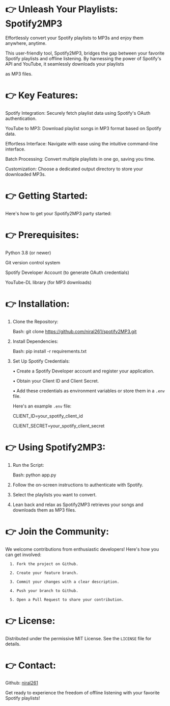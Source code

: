 # 👉 Unleash Your Playlists: Spotify2MP3

Effortlessly convert your Spotify playlists to MP3s and enjoy them anywhere, anytime.

This user-friendly tool, Spotify2MP3, bridges the gap between your favorite Spotify playlists and offline listening.  By harnessing the power of Spotify's API and YouTube, it seamlessly downloads your playlists 

as MP3 files.

# 👉 Key Features:

Spotify Integration: Securely fetch playlist data using Spotify's OAuth authentication.

YouTube to MP3: Download playlist songs in MP3 format based on Spotify data.

Effortless Interface: Navigate with ease using the intuitive command-line interface.

Batch Processing: Convert multiple playlists in one go, saving you time.

Customization: Choose a dedicated output directory to store your downloaded MP3s.

# 👉 Getting Started:

Here's how to get your Spotify2MP3 party started:

# 👉 Prerequisites:

Python 3.8 (or newer)

Git version control system

Spotify Developer Account (to generate OAuth credentials)

YouTube-DL library (for MP3 downloads)

# 👉 Installation:

1. Clone the Repository:

      Bash:  git clone https://github.com/niral261/spotify2MP3.git
   
2. Install Dependencies:

      Bash: pip install -r requirements.txt
  
3. Set Up Spotify Credentials:

      •	Create a Spotify Developer account and register your application.
      
      •	Obtain your Client ID and Client Secret.
      
      •	Add these credentials as environment variables or store them in a `.env` file.

   Here's an example `.env` file:

      CLIENT_ID=your_spotify_client_id
      
      CLIENT_SECRET=your_spotify_client_secret


# 👉 Using Spotify2MP3:

1. Run the Script:

      Bash: python app.py

2. Follow the on-screen instructions to authenticate with Spotify.

3. Select the playlists you want to convert.

4. Lean back and relax as Spotify2MP3 retrieves your songs and downloads them as MP3 files.


# 👉 Join the Community:

We welcome contributions from enthusiastic developers! Here's how you can get involved:

      1. Fork the project on Github.
      
      2. Create your feature branch.
      
      3. Commit your changes with a clear description.
      
      4. Push your branch to Github.
      
      5. Open a Pull Request to share your contribution.


# 👉 License:

Distributed under the permissive MIT License. See the `LICENSE` file for details.


# 👉 Contact:

Github: [niral261](https://github.com/niral261)

Get ready to experience the freedom of offline listening with your favorite Spotify playlists!
